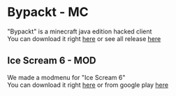 <h1>Bypackt - MC</h1>
"Bypackt" is a minecraft java edition hacked client<br>
You can download it right <a href="/bypackt">here</a> or see all release <a href="https://github.com/ZeroZipp/Bypackt/releases">here<a><br>
<h2>Ice Scream 6 - MOD</h2>
We made a modmenu for "Ice Scream 6"<br>
You can download it right <a href="/mod/icescream6">here</a> or from google play <a href="https://play.google.com/store/apps/details?id=com.keplerians.icescream6">here<a><br>
